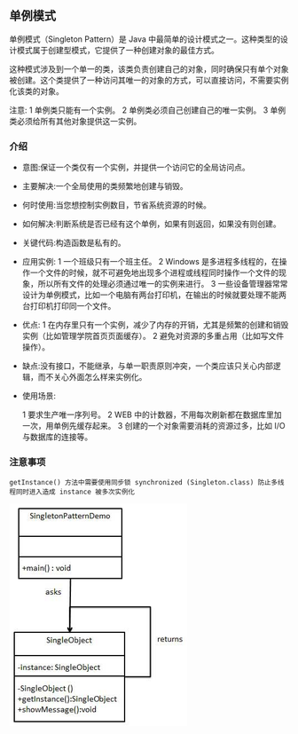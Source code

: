 ## 单例模式
单例模式（Singleton Pattern）是 Java 中最简单的设计模式之一。这种类型的设计模式属于创建型模式，它提供了一种创建对象的最佳方式。

这种模式涉及到一个单一的类，该类负责创建自己的对象，同时确保只有单个对象被创建。这个类提供了一种访问其唯一的对象的方式，可以直接访问，不需要实例化该类的对象。

注意:
    1 单例类只能有一个实例。
    2 单例类必须自己创建自己的唯一实例。
    3 单例类必须给所有其他对象提供这一实例。

### 介绍
- 意图:保证一个类仅有一个实例，并提供一个访问它的全局访问点。

- 主要解决:一个全局使用的类频繁地创建与销毁。

- 何时使用:当您想控制实例数目，节省系统资源的时候。

- 如何解决:判断系统是否已经有这个单例，如果有则返回，如果没有则创建。

- 关键代码:构造函数是私有的。

- 应用实例:
    1 一个班级只有一个班主任。
    2 Windows 是多进程多线程的，在操作一个文件的时候，就不可避免地出现多个进程或线程同时操作一个文件的现象，所以所有文件的处理必须通过唯一的实例来进行。
    3 一些设备管理器常常设计为单例模式，比如一个电脑有两台打印机，在输出的时候就要处理不能两台打印机打印同一个文件。

- 优点:
    1 在内存里只有一个实例，减少了内存的开销，尤其是频繁的创建和销毁实例（比如管理学院首页页面缓存）。
    2 避免对资源的多重占用（比如写文件操作）。
    
- 缺点:没有接口，不能继承，与单一职责原则冲突，一个类应该只关心内部逻辑，而不关心外面怎么样来实例化。

- 使用场景:

    1 要求生产唯一序列号。
    2 WEB 中的计数器，不用每次刷新都在数据库里加一次，用单例先缓存起来。
    3 创建的一个对象需要消耗的资源过多，比如 I/O 与数据库的连接等。

### 注意事项
    getInstance() 方法中需要使用同步锁 synchronized (Singleton.class) 防止多线程同时进入造成 instance 被多次实例化

    
![单例模式](../img/singleton_pattern_uml_diagram.jpg)